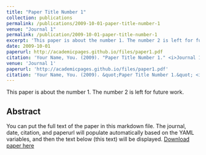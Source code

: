 ```yaml
---
title: "Paper Title Number 1"
collection: publications
permalink: /publications/2009-10-01-paper-title-number-1
venue: "Journal 1"
permalink: /publication/2009-10-01-paper-title-number-1
excerpt: 'This paper is about the number 1. The number 2 is left for future work.'
date: 2009-10-01
paperurl: http://academicpages.github.io/files/paper1.pdf
citation: 'Your Name, You. (2009). "Paper Title Number 1." <i>Journal 1</i>. 1(1).'
venue: 'Journal 1'
paperurl: 'http://academicpages.github.io/files/paper1.pdf'
citation: 'Your Name, You. (2009). &quot;Paper Title Number 1.&quot; <i>Journal 1</i>. 1(1).'
---
```

This paper is about the number 1. The number 2 is left for future work.

## Abstract
You can put the full text of the paper in this markdown file. The journal, date, citation, and paperurl will populate automatically based on the YAML variables, and then the text below (this text) will be displayed.
[Download paper here](http://academicpages.github.io/files/paper1.pdf)
